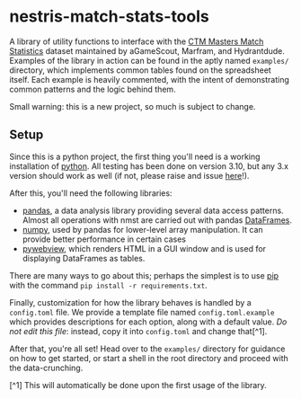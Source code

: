 # nestris-match-stats-tools

A library of utility functions to interface with the [CTM Masters Match Statistics](https://docs.google.com/spreadsheets/d/1okxWvivh0jxl6FgCItqwQPflL0QiW1yY2bMWWBHlClo/edit#gid=273282169) dataset maintained by aGameScout, Marfram, and Hydrantdude. Examples of the library in action can be found in the aptly named `examples/` directory, which implements common tables found on the spreadsheet itself. Each example is heavily commented, with the intent of demonstrating common patterns and the logic behind them.

Small warning: this is a new project, so much is subject to change.

## Setup

Since this is a python project, the first thing you'll need is a working installation of [python](https://www.python.org/). All testing has been done on version 3.10, but any 3.x version should work as well (if not, please raise and issue [here](https://github.com/fractal161/nmst/issues)!).

After this, you'll need the following libraries:

 - [pandas](https://pandas.pydata.org/), a data analysis library providing several data access patterns. Almost all operations with nmst are carried out with pandas [DataFrames](https://pandas.pydata.org/docs/user_guide/dsintro.html#dataframe).
 - [numpy](https://numpy.org/), used by pandas for lower-level array manipulation. It can provide better performance in certain cases
 - [pywebview](https://pywebview.flowrl.com/), which renders HTML in a GUI window and is used for displaying DataFrames as tables.

There are many ways to go about this; perhaps the simplest is to use [pip](https://pip.pypa.io/en/latest/) with the command `pip install -r requirements.txt`.

Finally, customization for how the library behaves is handled by a `config.toml` file. We provide a template file named `config.toml.example` which provides descriptions for each option, along with a default value. *Do not edit this file*: instead, copy it into `config.toml` and change that[^1].

After that, you're all set! Head over to the `examples/` directory for guidance on how to get started, or start a shell in the root directory and proceed with the data-crunching.

[^1] This will automatically be done upon the first usage of the library.
